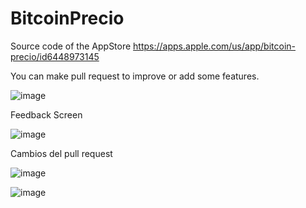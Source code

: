 # BitcoinPrecio
Source code of the AppStore https://apps.apple.com/us/app/bitcoin-precio/id6448973145 

You can make pull request to improve or add some features.

![image](https://github.com/marcoalonso/BitcoinPrecio/assets/49013250/bb9ddc03-e983-4ebc-b8c3-3230b0bb95e5)


Feedback Screen


![image](https://github.com/marcoalonso/BitcoinPrecio/assets/49013250/4249a0cd-5266-4fc7-b435-13a99a707055)



Cambios del pull request


![image](https://github.com/marcoalonso/BitcoinPrecio/assets/49013250/97a5483f-e84d-481d-8faf-c40f25df6874)



![image](https://github.com/marcoalonso/BitcoinPrecio/assets/49013250/1e9ac85d-1e4c-48c8-9183-274a2ebef1b8)

